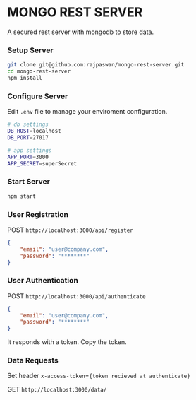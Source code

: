 # MONGO REST SERVER

A secured rest server with mongodb to store data.

### Setup Server

```bash
git clone git@github.com:rajpaswan/mongo-rest-server.git
cd mongo-rest-server
npm install
```

### Configure Server

Edit `.env` file to manage your enviroment configuration.  

```bash
# db settings
DB_HOST=localhost
DB_PORT=27017

# app settings
APP_PORT=3000
APP_SECRET=superSecret
```

### Start Server

```bash
npm start
```

### User Registration

POST `http://localhost:3000/api/register`
```json
{
    "email": "user@company.com",
    "password": "********"
}
```

### User Authentication

POST `http://localhost:3000/api/authenticate`
```json
{
    "email": "user@company.com",
    "password": "********"
}
```
It responds with a token. Copy the token.

### Data Requests

Set header `x-access-token`=`{token recieved at authenticate}`  

GET `http://localhost:3000/data/`